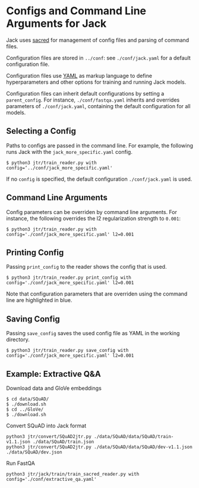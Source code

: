 # Configs and Command Line Arguments for Jack

Jack uses [sacred](http://sacred.readthedocs.io/en/latest/) for management of config files and parsing of command files.


Configuration files are stored in `../conf`: see `./conf/jack.yaml` for a default configuration file.

Configuration files use [YAML](http://www.yaml.org/start.html) as markup language to define hyperparameters and other options for training and running Jack models.

Configuration files can inherit default configurations by setting a `parent_config`.
For instance, `./conf/fastqa.yaml` inherits and overrides parameters of `./conf/jack.yaml`, containing the default configuration for all models.

## Selecting a Config
Paths to configs are passed in the command line. For example, the following runs Jack with the `jack_more_specific.yaml` config.
```shell
$ python3 jtr/train_reader.py with config=‘../conf/jack_more_specific.yaml'
```
If no `config` is specified, the default configuration `./conf/jack.yaml` is used.

## Command Line Arguments
Config parameters can be overriden by command line arguments. For instance, the following overrides the l2 regularization strength to `0.001`:
```shell
$ python3 jtr/train_reader.py with config='./conf/jack_more_specific.yaml' l2=0.001
```

## Printing Config
Passing `print_config` to the reader shows the config that is used.
```shell
$ python3 jtr/train_reader.py print_config with config='./conf/jack_more_specific.yaml' l2=0.001
```
Note that configuration parameters that are overriden using the command line are highlighted in blue.

## Saving Config
Passing `save_config` saves the used config file as YAML in the working directory.
```shell
$ python3 jtr/train_reader.py save_config with config='./conf/jack_more_specific.yaml' l2=0.001
```

## Example: Extractive Q&A
Download data and GloVe embeddings
```shell
$ cd data/SQuAD/
$ ./download.sh
$ cd ../GloVe/
$ ./download.sh
```

Convert SQuAD into Jack format
```shell
python3 jtr/convert/SQuAD2jtr.py ./data/SQuAD/data/SQuAD/train-v1.1.json ./data/SQuAD/train.json
python3 jtr/convert/SQuAD2jtr.py ./data/SQuAD/data/SQuAD/dev-v1.1.json ./data/SQuAD/dev.json
```

Run FastQA
```shell
python3 jtr/jack/train/train_sacred_reader.py with config='./conf/extractive_qa.yaml'
```